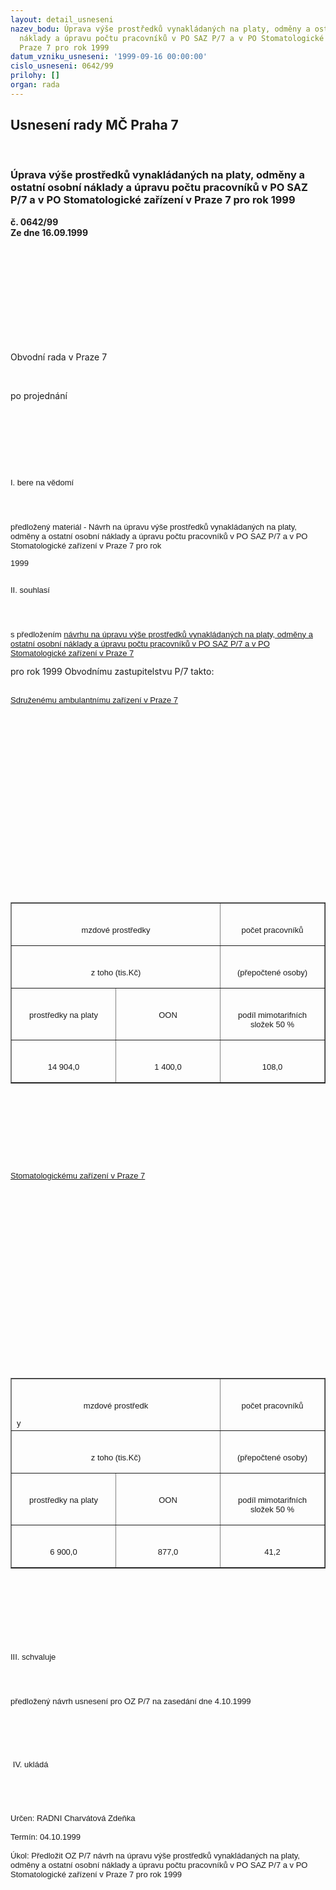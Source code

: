 ```yaml
---
layout: detail_usneseni
nazev_bodu: Úprava výše prostředků vynakládaných na platy, odměny a ostatní osobní
  náklady a úpravu počtu pracovníků v PO SAZ P/7 a v PO Stomatologické zařízení v
  Praze 7 pro rok 1999
datum_vzniku_usneseni: '1999-09-16 00:00:00'
cislo_usneseni: 0642/99
prilohy: []
organ: rada
---
```

<div id="ucUsn_pList" class="usn">
	<span><h2>Usnesení rady MČ Praha 7 </h2>
<br></span><div class="standBody">
<span><h3>Úprava výše prostředků vynakládaných na platy, odměny a ostatní osobní náklady a úpravu počtu pracovníků v PO SAZ P/7 a v PO Stomatologické zařízení v Praze 7 pro rok 1999</h3></span><div class="center">
		<strong>č. 0642/99</strong><br>
	</div>
<div class="center">
		<strong>Ze dne 16.09.1999</strong><br><br>
	</div>
<br><br><meta http-equiv="Content-Type" content="text/html; charset=windows-1250">
<br><meta name="Generator" content="Microsoft Word 97">
<br><title>Obvodní rada v Praze 7</title>
<br><br><br><br><b><font face="Arial" size="2"><br></font></b><p>Obvodní rada v Praze 7</p>
<br><p>po projednání</p>
<br><b><br></b><p> </p>
<br><font face="Arial" size="2"><p>I.	bere na vědomí</p>
<br></font><font face="Arial" size="2"><br></font><font face="Arial" size="2"><p>předložený materiál - Návrh na úpravu výše prostředků vynakládaných na platy, odměny a ostatní osobní náklady a úpravu počtu pracovníků v PO SAZ P/7 a v PO Stomatologické zařízení v Praze 7 pro rok</p></font><font face="Arial" size="2"> 1999  <br><br><p>II.	souhlasí </p>
<br><br></font><font face="Arial" size="2"><p>s předložením <u>návrhu na úpravu výše prostředků vynakládaných na platy, odměny a ostatní osobní náklady a úpravu počtu pracovníků v PO SAZ P/7 a v PO Stomatologické zařízení v Praze 7</u></p></font><b><font face="Arial" size="2"> </font></b>pro rok 1999  Obvodnímu zastupitelstvu P/7 takto:<br><br><u><font face="Arial" size="2"><p>Sdruženému ambulantnímu zařízení v Praze 7</p></font></u><font face="Arial" size="2"> <br></font><br><table border cellspacing="1" cellpadding="4" width="689">
<br><tr>
<td width="67%" valign="TOP" colspan="2">
<br><font face="Arial" size="2"><p align="CENTER">mzdové prostředky</p></font>
</td>
<br><td width="33%" valign="TOP">
<br><font face="Arial" size="2"><p align="CENTER">počet pracovníků</p></font>
</td>
<br>
</tr>
<br><tr>
<td width="67%" valign="TOP" colspan="2">
<br><font face="Arial" size="2"><p align="CENTER">z toho (tis.Kč)</p></font>
</td>
<br><td width="33%" valign="TOP">
<br><font face="Arial" size="2"><p align="CENTER">(přepočtené osoby)</p></font>
</td>
<br>
</tr>
<br><tr>
<td width="33%" valign="TOP">
<br><font face="Arial" size="2"><p align="CENTER">prostředky na platy</p></font>
</td>
<br><td width="33%" valign="TOP">
<br><font face="Arial" size="2"><p align="CENTER">OON</p></font>
</td>
<br><td width="33%" valign="TOP">
<br><font face="Arial" size="2"><p align="CENTER">podíl mimotarifních složek 50 %</p></font>
</td>
<br>
</tr>
<br><tr>
<td width="33%" valign="TOP">
<br><font face="Arial" size="2"><p align="CENTER">14 904,0</p></font>
</td>
<br><td width="33%" valign="TOP">
<br><font face="Arial" size="2"><p align="CENTER">1 400,0</p></font>
</td>
<br><td width="33%" valign="TOP">
<br><font face="Arial" size="2"><p align="CENTER">108,0</p></font>
</td>
<br>
</tr>
<br>
</table>
<br><br><u><font face="Arial" size="2"><br></font></u><p> </p>
<br><u><font face="Arial" size="2"><p>Stomatologickému zařízení v Praze 7</p></font></u><font face="Arial" size="2"> <br></font><br><table border cellspacing="1" cellpadding="4" width="689">
<br><tr>
<td width="67%" valign="TOP" colspan="2">
<br><font face="Arial" size="2"><p align="CENTER">mzdové prostředk</p></font><font face="Arial" size="2">y</font>
</td>
<br><td width="33%" valign="TOP">
<br><font face="Arial" size="2"><p align="CENTER">počet pracovníků</p></font>
</td>
<br>
</tr>
<br><tr>
<td width="67%" valign="TOP" colspan="2">
<br><font face="Arial" size="2"><p align="CENTER">z toho (tis.Kč)</p></font>
</td>
<br><td width="33%" valign="TOP">
<br><font face="Arial" size="2"><p align="CENTER">(přepočtené osoby)</p></font>
</td>
<br>
</tr>
<br><tr>
<td width="33%" valign="TOP">
<br><font face="Arial" size="2"><p align="CENTER">prostředky na platy</p></font>
</td>
<br><td width="33%" valign="TOP">
<br><font face="Arial" size="2"><p align="CENTER">OON</p></font>
</td>
<br><td width="33%" valign="TOP">
<br><font face="Arial" size="2"><p align="CENTER">podíl mimotarifních složek 50 %</p></font>
</td>
<br>
</tr>
<br><tr>
<td width="33%" valign="TOP">
<br><font face="Arial" size="2"><p align="CENTER">6 900,0</p></font>
</td>
<br><td width="33%" valign="TOP">
<br><font face="Arial" size="2"><p align="CENTER">877,0</p></font>
</td>
<br><td width="33%" valign="TOP">
<br><font face="Arial" size="2"><p align="CENTER">41,2</p></font>
</td>
<br>
</tr>
<br>
</table>
<br><br><font face="Arial" size="2"><br><p> </p>
<br><p>III.	schvaluje </p>
<br><br></font><font face="Arial" size="2"><p>předložený návrh usnesení pro OZ P/7 na zasedání dne 4.10.1999 </p>
<br></font><font face="Arial" size="2"><br><ol start="4" type="I">
<br><br><li>ukládá</li>
</ol>
<br><br><br></font><font face="Arial" size="2"><p>Určen:  RADNI Charvátová Zdeňka<br><br>Termín: 04.10.1999<br><br>Úkol:    Předložit OZ P/7 návrh na úpravu výše prostředků vynakládaných na platy, odměny a ostatní osobní náklady a úpravu počtu pracovníků v PO SAZ P/7 a v PO Stomatologické zařízení v Praze 7 pro rok 1999 <br><br></p></font><br><br><br>
</div>
</div>